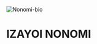 ![Nonomi-bio](https://github.com/unx21/Blue-Archive/assets/84166927/1e8fb232-c5a7-4b9d-81ce-4b168ec5e23e)

# IZAYOI NONOMI
